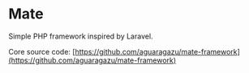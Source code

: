 # Mate

Simple PHP framework inspired by Laravel.

Core source code: [https://github.com/aguaragazu/mate-framework](https://github.com/aguaragazu/mate-framework)
